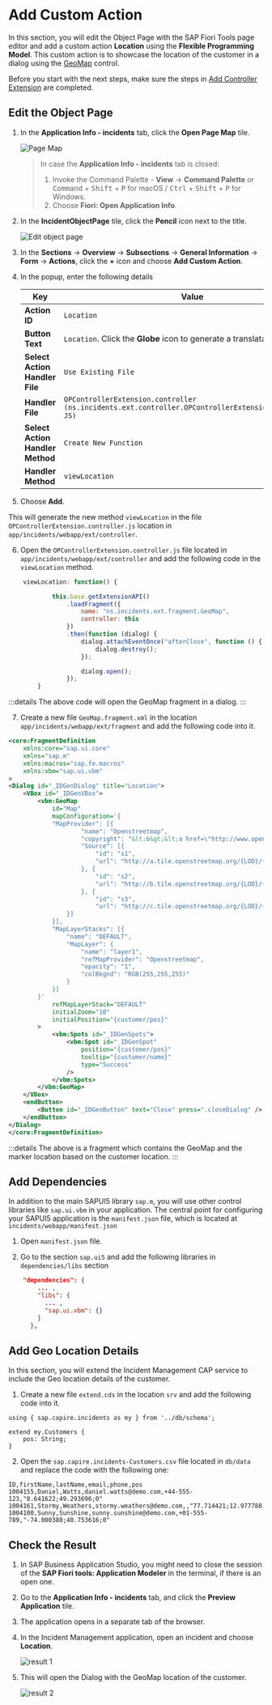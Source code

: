 # Add Custom Action

In this section, you will edit the Object Page with the SAP Fiori Tools page editor and add a custom action **Location** using the **Flexible Programming Model**. This custom action is to showcase the  location of the customer in a dialog using the [GeoMap](https://sapui5.hana.ondemand.com/#/api/sap.ui.vbm.GeoMap) control.

Before you start with the next steps, make sure the steps in [Add Controller Extension](./controller-extension.md) are completed.

## Edit the Object Page

1. In the **Application Info - incidents** tab, click the **Open Page Map** tile. 

    <!-- border; size:540px --> 
    ![Page Map](./images/PageMap.png)

    > In case the **Application Info - incidents** tab is closed: 
    >
    >1. Invoke the Command Palette - **View** &rarr; **Command Palette** or <kbd>Command</kbd> + <kbd>Shift</kbd> + <kbd>P</kbd> for macOS / <kbd>Ctrl</kbd> + <kbd>Shift</kbd> + <kbd>P</kbd> for Windows. 
    >2. Choose **Fiori: Open Application Info**.

2. In the **IncidentObjectPage** tile, click the **Pencil** icon next to the title.

    <!-- border; size:540px --> 
    ![Edit object page](./images/obj0.png)

3. In the **Sections** &rarr; **Overview** &rarr; **Subsections** &rarr; **General Information** &rarr; **Form** &rarr; **Actions**, click the **+** icon and choose **Add Custom Action**.

4. In the popup, enter the following details

    | Key  | Value  |
    |---|---|
    | **Action ID**  | `Location`  |
    | **Button Text**  | `Location`. Click the **Globe** icon to generate a translatable text key.  |
    | **Select Action Handler File**  | `Use Existing File`  |
    | **Handler File**  | `OPControllerExtension.controller (ns.incidents.ext.controller.OPControllerExtension.controller, JS)`  |
    | **Select Action Handler Method** | `Create New Function` |
    | **Handler Method** | `viewLocation` |

5. Choose **Add**. 

This will generate the new method `viewLocation` in the file `OPControllerExtension.controller.js` location in `app/incidents/webapp/ext/controller`.

6. Open the `OPControllerExtension.controller.js` file located in `app/incidents/webapp/ext/controller` and add the following code in the `viewLocation` method.

```js
    viewLocation: function() {

			this.base.getExtensionAPI()
				.loadFragment({
					name: "ns.incidents.ext.fragment.GeoMap",
					controller: this
				})
				.then(function (dialog) {
					dialog.attachEventOnce("afterClose", function () {
						dialog.destroy();
					});

					dialog.open();
				});
		}
```
:::details
The above code will open the GeoMap fragment in a dialog.
:::

7. Create a new file `GeoMap.fragment.xml` in the location `app/incidents/webapp/ext/fragment` and add the following code into it.

```xml
<core:FragmentDefinition
    xmlns:core="sap.ui.core"
    xmlns="sap.m"
    xmlns:macros="sap.fe.macros"
	xmlns:vbm="sap.ui.vbm"
>
<Dialog id="_IDGenDialog" title="Location">
    <VBox id="_IDGenVBox">
        <vbm:GeoMap
            id="Map"
            mapConfiguration='{
			"MapProvider": [{
					"name": "Openstreetmap",
					"copyright": "&lt;b&gt;&lt;a href=\"http://www.openstreetmap.org/copyright\"&gt;© openstreetmap&lt;/a&gt;&lt;/b&gt;",
					"Source": [{
						"id": "s1",
						"url": "http://a.tile.openstreetmap.org/{LOD}/{X}/{Y}.png"
					}, {
						"id": "s2",
						"url": "http://b.tile.openstreetmap.org/{LOD}/{X}/{Y}.png"
					}, {
						"id": "s3",
						"url": "http://c.tile.openstreetmap.org/{LOD}/{X}/{Y}.png"
				}]
			}],
			"MapLayerStacks": [{
				"name": "DEFAULT",
				"MapLayer": {
					"name": "layer1",
					"refMapProvider": "Openstreetmap",
					"opacity": "1",
					"colBkgnd": "RGB(255,255,255)"
				}
			}]
		}'
            refMapLayerStack="DEFAULT"
            initialZoom="10"
            initialPosition="{customer/pos}"
        >
            <vbm:Spots id="_IDGenSpots">
                <vbm:Spot id="_IDGenSpot"
                    position="{customer/pos}"
                    tooltip="{customer/name}"
                    type="Success"
                />
            </vbm:Spots>
        </vbm:GeoMap>
    </VBox>
	<endButton>
		<Button id="_IDGenButton" text="Close" press=".closeDialog" />
	</endButton>
</Dialog>
</core:FragmentDefinition>

```

:::details
The above is a fragment which contains the GeoMap and the marker location based on the customer location.
:::

## Add Dependencies

In addition to the main SAPUI5 library `sap.m`, you will use other control libraries like `sap.ui.vbm` in your application. The central point for configuring your SAPUI5 application is the `manifest.json` file, which is located at `incidents/webapp/manifest.json`

1. Open `manifest.json` file.

2. Go to the section `sap.ui5` and add the following libraries in `dependencies/libs` section

```json
    "dependencies": {
        ... ,
        "libs": {
          ... ,
          "sap.ui.vbm": {}
        }
      },
```


## Add Geo Location Details

In this section, you will extend the Incident Management CAP service to include the Geo location details of the customer.

1. Create a new file `extend.cds` in the location `srv` and add the following code into it.

```cds
using { sap.capire.incidents as my } from '../db/schema';

extend my.Customers {
    pos: String;
}

```

2. Open the `sap.capire.incidents-Customers.csv` file located in `db/data` and replace the code with the following one:

```csv
ID,firstName,lastName,email,phone,pos
1004155,Daniel,Watts,daniel.watts@demo.com,+44-555-123,"8.641622;49.293696;0"
1004161,Stormy,Weathers,stormy.weathers@demo.com,,"77.714421;12.977788;0"
1004100,Sunny,Sunshine,sunny.sunshine@demo.com,+01-555-789,"-74.000380;40.753616;0"

```

## Check the Result

1. In SAP Business Application Studio, you might need to close the session of the **SAP Fiori tools: Application Modeler** in the terminal, if there is an open one.
2. Go to the **Application Info - incidents** tab, and click the **Preview Application** tile.
3. The application opens in a separate tab of the browser.
4. In the Incident Management application, open an incident and choose **Location**.

    ![result 1](./images/custom-action-3.png)

5. This will open the Dialog with the GeoMap location of the customer.

    ![result 2](./images/custom-action-4.png)
